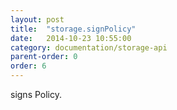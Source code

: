 ```yaml
---
layout: post
title:  "storage.signPolicy"
date:   2014-10-23 10:55:00
category: documentation/storage-api
parent-order: 0
order: 6
---
```


signs Policy.